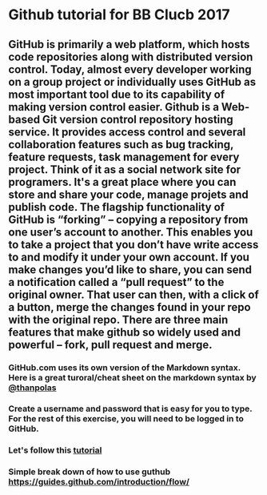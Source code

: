 # Github tutorial for BB Clucb 2017
## GitHub is primarily a web platform, which hosts code repositories along with distributed version control. Today, almost every developer working on a group project or individually uses GitHub as most important tool due to its capability of making version control easier. Github is a Web-based Git version control repository hosting service.  It provides access control and several collaboration features such as bug tracking, feature requests, task management for every project. Think of it as a social network site for programers. It's a great place where you can store and share your code, manage projets and publish code. The flagship functionality of GitHub is “forking” – copying a repository from one user’s account to another. This enables you to take a project that you don’t have write access to and modify it under your own account. If you make changes you’d like to share, you can send a notification called a “pull request” to the original owner. That user can then, with a click of a button, merge the changes found in your repo with the original repo. There are three main features that make github so widely used and powerful – fork, pull request and merge.

### GitHub.com uses its own version of the Markdown syntax. Here is a great turoral/cheat sheet on the markdown syntax by [@thanpolas](https://github.com/thanpolas/Practice/blob/master/Markdown-Cheatsheet.md)
### Create a username and password that is easy for you to type. For the rest of this exercise, you will need to be logged in to GitHub.
### Let's follow this [tutorial](https://guides.github.com/activities/hello-world/)
### Simple break down of how to use guthub https://guides.github.com/introduction/flow/
